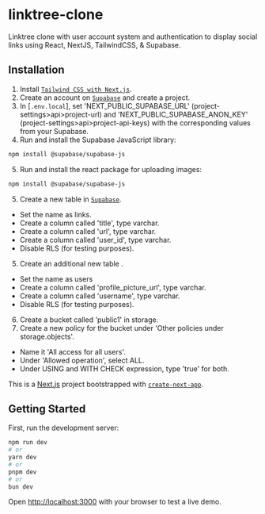 
# linktree-clone

Linktree clone with user account system and authentication to display social links using React, NextJS, TailwindCSS, & Supabase.

## Installation

1. Install [`Tailwind CSS with Next.js`](https://tailwindcss.com/docs/guides/nextjs).
2. Create an account on [`Supabase`](https://supabase.com) and create a project.
3. In [`.env.local`], set 'NEXT_PUBLIC_SUPABASE_URL' (project-settings>api>project-url) and 'NEXT_PUBLIC_SUPABASE_ANON_KEY' (project-settings>api>project-api-keys) with the corresponding values from your Supabase.
4. Run and install the Supabase JavaScript library:
```bash
npm install @supabase/supabase-js
```
5. Run and install the react package for uploading images: 
```bash
npm install @supabase/supabase-js
```
5. Create a new table in [`Supabase`](https://supabase.com).
- Set the name as links.
- Create a column called 'title', type varchar.
- Create a column called 'url', type varchar.
- Create a column called 'user_id', type varchar.
- Disable RLS (for testing purposes).
5. Create an additional new table .
- Set the name as users
- Create a column called 'profile_picture_url', type varchar.
- Create a column called 'username', type varchar.
- Disable RLS (for testing purposes).
6. Create a bucket called 'public1' in storage.
7. Create a new policy for the bucket under 'Other policies under storage.objects'.
- Name it 'All access for all users'.
- Under 'Allowed operation', select ALL.
- Under USING and WITH CHECK expression, type 'true' for both.





This is a [Next.js](https://nextjs.org/) project bootstrapped with [`create-next-app`](https://github.com/vercel/next.js/tree/canary/packages/create-next-app).

## Getting Started

First, run the development server:

```bash
npm run dev
# or
yarn dev
# or
pnpm dev
# or
bun dev
```

Open [http://localhost:3000](http://localhost:3000) with your browser to test a live demo.
